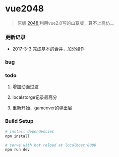 # vue2048

> 原版 [2048](https://github.com/gabrielecirulli/2048),利用vue2.0写的山寨版，算不上高仿。。

### 更新记录

* 2017-3-3 完成基本的合并，加分操作

### bug



### todo

1. 增加动画过渡

2. localstorge记录最高分

3. 重新开始，gameover的弹出层

### Build Setup

``` bash
# install dependencies
npm install

# serve with hot reload at localhost:8080
npm run dev
